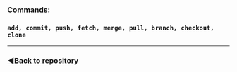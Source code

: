 ### Commands:

### ``add, commit, push, fetch, merge, pull, branch, checkout, clone``
---
### [:arrow_backward:Back to repository](https://github.com/c1plak/Vadims_Course_group27)
